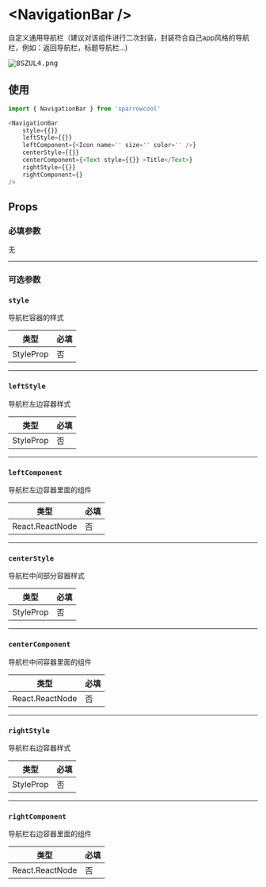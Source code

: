 # \<NavigationBar />

自定义通用导航栏（建议对该组件进行二次封装，封装符合自己app风格的导航栏，例如：返回导航栏，标题导航栏...)

<kbd>
<img src="https://s2.ax1x.com/2020/03/09/8SZUL4.png" alt="8SZUL4.png" />
</kbd>

## 使用

``` javascript
import { NavigationBar } from 'sparrowcool'

<NavigationBar
    style={{}}
    leftStyle={{}}
    leftComponent={<Icon name='' size='' color='' />}
    centerStyle={{}}
    centerComponent={<Text style={{}} >Title</Text>}
    rightStyle={{}}
    rightComponent={}
/>
```

## Props

### 必填参数

无

---

### 可选参数

### `style`
导航栏容器的样式

|类型|必填|
| --- | --- |
|StyleProp<ViewStyle>|否|

---
    
### `leftStyle`
导航栏左边容器样式

|类型|必填|
| --- | --- |
|StyleProp<ViewStyle>|否|
    
---
    
### `leftComponent`
导航栏左边容器里面的组件

|类型|必填|
| --- | --- |
|React.ReactNode|否|

---

### `centerStyle`
导航栏中间部分容器样式

|类型|必填|
| --- | --- |
|StyleProp<ViewStyle>|否|
    
---
    
### `centerComponent`
导航栏中间容器里面的组件

|类型|必填|
| --- | --- |
|React.ReactNode|否|

---

### `rightStyle`
导航栏右边容器样式

|类型|必填|
| --- | --- |
|StyleProp<ViewStyle>|否|
    
---
    
### `rightComponent`
导航栏右边容器里面的组件

|类型|必填|
| --- | --- |
|React.ReactNode|否|
